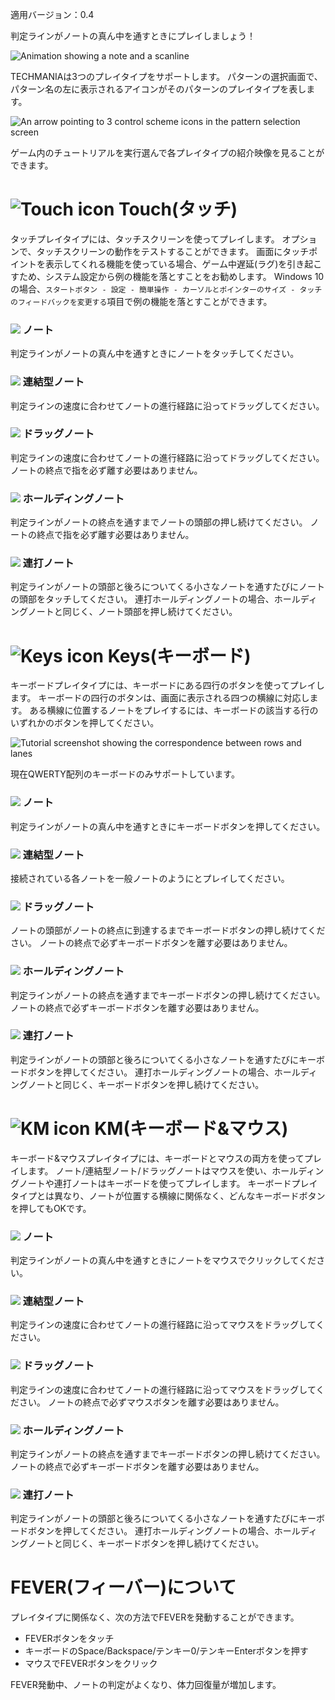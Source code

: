 適用バージョン：0.4

判定ラインがノートの真ん中を通すときにプレイしましょう！

![Animation showing a note and a scanline](https://i.imgur.com/OKvXPun.gif)

TECHMANIAは3つのプレイタイプをサポートします。
パターンの選択画面で、パターン名の左に表示されるアイコンがそのパターンのプレイタイプを表します。

![An arrow pointing to 3 control scheme icons in the pattern selection screen](https://imgur.com/qchs9iT.png)

ゲーム内のチュートリアルを実行選んで各プレイタイプの紹介映像を見ることができます。

# ![Touch icon](https://imgur.com/OEKXJvN.png) Touch(タッチ)

タッチプレイタイプには、タッチスクリーンを使ってプレイします。
オプションで、タッチスクリーンの動作をテストすることができます。
画面にタッチポイントを表示してくれる機能を使っている場合、ゲーム中遅延(ラグ)を引き起こすため、システム設定から例の機能を落とすことをお勧めします。
Windows 10の場合、`スタートボタン - 設定 - 簡単操作 - カーソルとポインターのサイズ - タッチのフィードバックを変更する`項目で例の機能を落とすことができます。

### ![](https://imgur.com/XeUKzrk.png) ノート
判定ラインがノートの真ん中を通すときにノートをタッチしてください。

### ![](https://imgur.com/D9ihf4e.png) 連結型ノート
判定ラインの速度に合わせてノートの進行経路に沿ってドラッグしてください。

### ![](https://imgur.com/i3W1PZq.png) ドラッグノート
判定ラインの速度に合わせてノートの進行経路に沿ってドラッグしてください。
ノートの終点で指を必ず離す必要はありません。

### ![](https://imgur.com/fUgg8DL.png) ホールディングノート
判定ラインがノートの終点を通すまでノートの頭部の押し続けてください。
ノートの終点で指を必ず離す必要はありません。

### ![](https://imgur.com/EUnxJxG.png) 連打ノート
判定ラインがノートの頭部と後ろについてくる小さなノートを通すたびにノートの頭部をタッチしてください。
連打ホールディングノートの場合、ホールディングノートと同じく、ノート頭部を押し続けてください。

# ![Keys icon](https://imgur.com/0jWEtsx.png) Keys(キーボード)

キーボードプレイタイプには、キーボードにある四行のボタンを使ってプレイします。
キーボードの四行のボタンは、画面に表示される四つの横線に対応します。
ある横線に位置するノートをプレイするには、キーボードの該当する行のいずれかのボタンを押してください。

![Tutorial screenshot showing the correspondence between rows and lanes](https://imgur.com/914c0g9.png)

現在QWERTY配列のキーボードのみサポートしています。

### ![](https://imgur.com/XeUKzrk.png) ノート
判定ラインがノートの真ん中を通すときにキーボードボタンを押してください。

### ![](https://imgur.com/D9ihf4e.png) 連結型ノート
接続されている各ノートを一般ノートのようにとプレイしてください。

### ![](https://imgur.com/i3W1PZq.png) ドラッグノート
ノートの頭部がノートの終点に到達するまでキーボードボタンの押し続けてください。
ノートの終点で必ずキーボードボタンを離す必要はありません。

### ![](https://imgur.com/fUgg8DL.png) ホールディングノート
判定ラインがノートの終点を通すまでキーボードボタンの押し続けてください。
ノートの終点で必ずキーボードボタンを離す必要はありません。

### ![](https://imgur.com/EUnxJxG.png) 連打ノート
判定ラインがノートの頭部と後ろについてくる小さなノートを通すたびにキーボードボタンを押してください。
連打ホールディングノートの場合、ホールディングノートと同じく、キーボードボタンを押し続けてください。

# ![KM icon](https://imgur.com/oiSj3Qc.png) KM(キーボード&マウス)

キーボード&マウスプレイタイプには、キーボードとマウスの両方を使ってプレイします。
ノート/連結型ノート/ドラッグノートはマウスを使い、ホールディングノートや連打ノートはキーボードを使ってプレイします。
キーボードプレイタイプとは異なり、ノートが位置する横線に関係なく、どんなキーボードボタンを押してもOKです。

### ![](https://imgur.com/XeUKzrk.png) ノート
判定ラインがノートの真ん中を通すときにノートをマウスでクリックしてください。

### ![](https://imgur.com/D9ihf4e.png) 連結型ノート
判定ラインの速度に合わせてノートの進行経路に沿ってマウスをドラッグしてください。

### ![](https://imgur.com/i3W1PZq.png) ドラッグノート
判定ラインの速度に合わせてノートの進行経路に沿ってマウスをドラッグしてください。
ノートの終点で必ずマウスボタンを離す必要はありません。

### ![](https://imgur.com/fUgg8DL.png) ホールディングノート
判定ラインがノートの終点を通すまでキーボードボタンの押し続けてください。
ノートの終点で必ずキーボードボタンを離す必要はありません。

### ![](https://imgur.com/EUnxJxG.png) 連打ノート
判定ラインがノートの頭部と後ろについてくる小さなノートを通すたびにキーボードボタンを押してください。
連打ホールディングノートの場合、ホールディングノートと同じく、キーボードボタンを押し続けてください。

# FEVER(フィーバー)について

プレイタイプに関係なく、次の方法でFEVERを発動することができます。

* FEVERボタンをタッチ
* キーボードのSpace/Backspace/テンキー0/テンキーEnterボタンを押す
* マウスでFEVERボタンをクリック

FEVER発動中、ノートの判定がよくなり、体力回復量が増加します。
